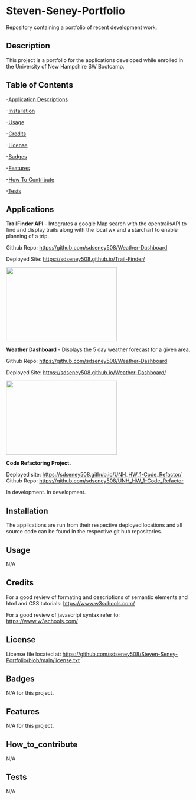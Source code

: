 # Steven-Seney-Portfolio
Repository containing a portfolio of recent development work.

## Description
This project is a portfolio for the applications developed while enrolled in the University of New Hampshire SW Bootcamp.  

  
## Table of Contents
-[Application Descriptions](#applications)

-[Installation](#installation)

-[Usage](#usage)

-[Credits](#credits)

-[License](#license)

-[Badges](#badges)

-[Features](#features)

-[How To Contribute](#how_to_contribute)

-[Tests](#tests)

## Applications
**TrailFinder API** - Integrates a google Map search with the opentrailsAPI to find and display trails along with the local wx and a starchart to enable planning of a trip.
     
Github Repo: https://github.com/sdseney508/Weather-Dashboard

Deployed Site: https://sdseney508.github.io/Trail-Finder/

<img src="https://user-images.githubusercontent.com/62141103/155857104-255dc907-12fc-4da0-8269-076f9d1b3deb.png" width="300" height="200"/>

**Weather Dashboard** - Displays the 5 day weather forecast for a given area.  

  Github Repo: https://github.com/sdseney508/Weather-Dashboard

  Deployed Site: https://sdseney508.github.io/Weather-Dashboard/

<img src="https://user-images.githubusercontent.com/62141103/152249277-771b338a-f919-4a5c-80c8-71af8d61c463.png" width="300" height="200"/>

**Code Refactoring Project.**

  Deployed site:
https://sdseney508.github.io/UNH_HW_1-Code_Refactor/
  Github Repo:
https://github.com/sdseney508/UNH_HW_1-Code_Refactor

In development.
In development.

## Installation
The applications are run from their respective deployed locations and all source code can be found in the respective git hub repositories.

## Usage
N/A

## Credits
For a good review of formating and descriptions of semantic elements and html and CSS tutorials:  https://www.w3schools.com/

For a good review of javascript syntax refer to:  https://www.w3schools.com/

## License
License file located at: https://github.com/sdseney508/Steven-Seney-Portfolio/blob/main/license.txt

## Badges
N/A for this project.

## Features
N/A for this project.

## How_to_contribute
N/A

## Tests
N/A
